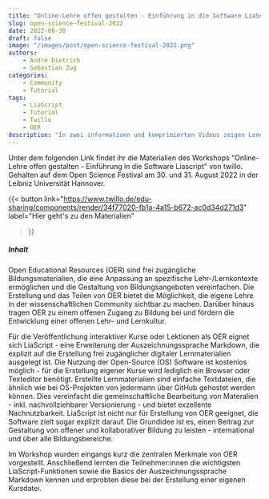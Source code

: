 ```yaml
---
title: "Online-Lehre offen gestalten - Einführung in die Software LiaScript (Open Science Festival 2022)"
slug: open-science-festival-2022
date: 2022-08-30
draft: false
image: "/images/post/open-science-festival-2022.png"
authors:
    - André Dietrich
    - Sebastian Zug
categories:
    - Community
    - Tutorial
tags:
    - LiaScript
    - Tutorial
    - Twillo
    - OER
description: "In zwei informativen und komprimierten Videos zeigen Lennart Rosseburg und Twillo wie man mit LiaScript effizient Online-Kurse erstellt."
---
```


Unter dem folgenden Link findet ihr die Materialien des Workshops "Online-Lehre offen gestalten - Einführung in die Software Liascript" von twillo. Gehalten auf dem Open Science Festival am 30. und 31. August 2022 in der Leibniz Universität Hannover.

{{< button
link="https://www.twillo.de/edu-sharing/components/render/34f77020-fb1a-4a15-b672-ac0d34d271d3"
label="Hier geht's zu den Materialien"
>}}


##### Inhalt

Open Educational Resources (OER) sind frei zugängliche Bildungsmaterialien, die eine Anpassung an spezifische Lehr-/Lernkontexte ermöglichen und die Gestaltung von Bildungsangeboten vereinfachen. Die Erstellung und das Teilen von OER bietet die Möglichkeit, die eigene Lehre in der wissenschaftlichen Community sichtbar zu machen. Darüber hinaus tragen OER zu einem offenen Zugang zu Bildung bei und fördern die Entwicklung einer offenen Lehr- und Lernkultur.

Für die Veröffentlichung interaktiver Kurse oder Lektionen als OER eignet sich LiaScript - eine Erweiterung der Auszeichnungssprache Markdown, die explizit auf die Erstellung frei zugänglicher digitaler Lernmaterialien ausgelegt ist. Die Nutzung der Open-Source (OS) Software ist kostenlos möglich - für die Erstellung eigener Kurse wird lediglich ein Browser oder Texteditor benötigt. Erstellte Lernmaterialien sind einfache Textdateien, die ähnlich wie bei OS-Projekten von jedermann über GitHub gehostet werden können. Dies vereinfacht die gemeinschaftliche Bearbeitung von Materalien - inkl. nachvollziehbarer Versionierung - und bietet exzellente Nachnutzbarkeit. LiaScript ist nicht nur für Erstellung von OER geeignet, die Software zielt sogar explizit darauf. Die Grundidee ist es, einen Beitrag zur Gestaltung von offener und kollaborativer Bildung zu leisten - international und über alle Bildungsbereiche.

Im Workshop wurden eingangs kurz die zentralen Merkmale von OER vorgestellt. Anschließend lernten die Teilnehmer:innen die wichtigsten LiaScript-Funktionen sowie die Basics der Auszeichnungssprache Markdown kennen und erprobten diese bei der Erstellung einer eigenen Kursdatei.